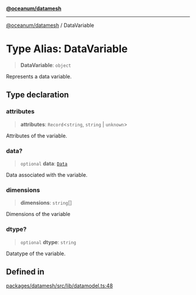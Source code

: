 [**@oceanum/datamesh**](../README.md)

***

[@oceanum/datamesh](../README.md) / DataVariable

# Type Alias: DataVariable

> **DataVariable**: `object`

Represents a data variable.

## Type declaration

### attributes

> **attributes**: `Record`\<`string`, `string` \| `unknown`\>

Attributes of the variable.

### data?

> `optional` **data**: [`Data`](Data.md)

Data associated with the variable.

### dimensions

> **dimensions**: `string`[]

Dimensions of the variable

### dtype?

> `optional` **dtype**: `string`

Datatype of the variable.

## Defined in

[packages/datamesh/src/lib/datamodel.ts:48](https://github.com/oceanum-io/oceanum-js/blob/8743de96e5f943db8ec0df1328a02f233bca002b/packages/datamesh/src/lib/datamodel.ts#L48)
